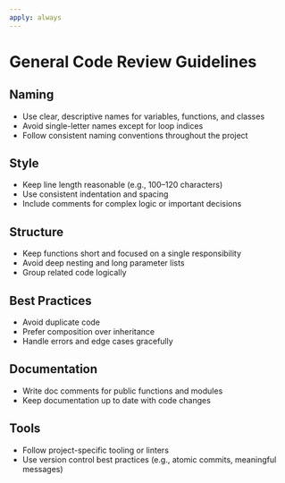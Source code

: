 ```yaml
---
apply: always
---
```


# General Code Review Guidelines

## Naming
- Use clear, descriptive names for variables, functions, and classes
- Avoid single-letter names except for loop indices
- Follow consistent naming conventions throughout the project

## Style
- Keep line length reasonable (e.g., 100–120 characters)
- Use consistent indentation and spacing
- Include comments for complex logic or important decisions

## Structure
- Keep functions short and focused on a single responsibility
- Avoid deep nesting and long parameter lists
- Group related code logically

## Best Practices
- Avoid duplicate code
- Prefer composition over inheritance
- Handle errors and edge cases gracefully

## Documentation
- Write doc comments for public functions and modules
- Keep documentation up to date with code changes

## Tools
- Follow project-specific tooling or linters
- Use version control best practices (e.g., atomic commits, meaningful messages)